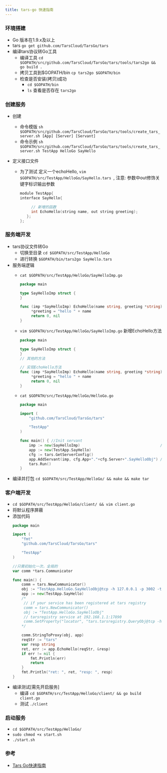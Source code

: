 ```yaml
---
title: tars-go 快速指南
---
```


### 环境搭建
- Go 版本在1.9.x及以上
- tars `go get github.com/TarsCloud/TarsGo/tars`
- 编译tars协议转Go工具
    - 编译工具 `cd $GOPATH/src/github.com/TarsCloud/TarsGo/tars/tools/tars2go && go build .`
    - 拷贝工具到$GOPATH/bin `cp tars2go $GOPATH/bin`
    - 检查是否安装(拷贝)成功 
        - `cd $GOPATH/bin`
        - `ls` 查看是否存在 `tars2go`
    

### 创建服务
- 创建 
    - 命令模版 `sh $GOPATH/src/github.com/TarsCloud/TarsGo/tars/tools/create_tars_server.sh [App] [Server] [Servant]`
    - 命令示例 `sh $GOPATH/src/github.com/TarsCloud/TarsGo/tars/tools/create_tars_server.sh TestApp HelloGo SayHello`
    
- 定义接口文件
    - 为了测试 定义一个echoHello, `vim $GOPATH/src/TestApp/HelloGo/SayHello.tars `, 注意: 参数中out修饰关键字标识输出参数
        ```c
        module TestApp{
        interface SayHello{
        
             // 新增的函数
             int EchoHello(string name, out string greeting); 
           };
        };
        ```
### 服务端开发
- tars协议文件转Go
    - 切换至目录 `cd $GOPATH/src/TestApp/HelloGo`
    - 进行转换 `$GOPATH/bin/tars2go SayHello.tars`
- 服务端逻辑 
    - `cat $GOPATH/src/TestApp/HelloGo/SayHelloImp.go`
        ```go
        package main
    
        type SayHelloImp struct {
        }
        
        func (imp *SayHelloImp) EchoHello(name string, greeting *string) (int32, error) {
             *greeting = "hello " + name
             return 0, nil
        }
        ```
    - `vim $GOPATH/src/TestApp/HelloGo/SayHelloImp.go` 新增EchoHello方法
        ```go
        package main

        type SayHelloImp struct {
        }
        // 其他的方法
        
        // 实现EchoHello方法
        func (imp *SayHelloImp) EchoHello(name string, greeting *string) (int32, error) {
             *greeting = "hello " + name
             return 0, nil
        }
        ```
        
    - `cat $GOPATH/src/TestApp/HelloGo/HelloGo.go`
        ```go
        package main

        import (
            "github.com/TarsCloud/TarsGo/tars"
        
            "TestApp"
        )
        
        func main() { //Init servant
            imp := new(SayHelloImp)                                    //New Imp
            app := new(TestApp.SayHello)                                 //New init the A JCE
            cfg := tars.GetServerConfig()                               //Get Config File Object
            app.AddServant(imp, cfg.App+"."+cfg.Server+".SayHelloObj") //Register Servant
            tars.Run()
        }
        ```
- 编译并打包 `cd $GOPATH/src/TestApp/HelloGo/ && make && make tar`

### 客户端开发 
- `cd $GOPATH/src/TestApp/HelloGo/client/ && vim client.go`
- 将默认程序屏蔽
- 添加代码
    ```go
    package main

    import (
        "fmt"
        "github.com/TarsCloud/TarsGo/tars"
    
        "TestApp"
    )
    
    //只需初始化一次，全局的
    var comm *tars.Communicator
    
    func main() {
        comm = tars.NewCommunicator()
        obj := "TestApp.HelloGo.SayHelloObj@tcp -h 127.0.0.1 -p 3002 -t 60000"
        app := new(TestApp.SayHello)
        /*
         // if your service has been registered at tars registry
         comm = tars.NewCommunicator()
         obj := "TestApp.HelloGo.SayHelloObj"
         // tarsregistry service at 192.168.1.1:17890
         comm.SetProperty("locator", "tars.tarsregistry.QueryObj@tcp -h 192.168.1.1 -p 17890")
        */
    
        comm.StringToProxy(obj, app)
        reqStr := "tars"
        var resp string
        ret, err := app.EchoHello(reqStr, &resp)
        if err != nil {
            fmt.Println(err)
            return
        }
        fmt.Println("ret: ", ret, "resp: ", resp)
    }
    ```
- 编译测试[需先开启服务]
    - 编译 `cd $GOPATH/src/TestApp/HelloGo/client/ && go build client.go`
    - 测试 `./client`

### 启动服务 
- `cd $GOPATH/src/TestApp/HelloGo/`
- `sudo chmod +x start.sh`
- `./start.sh`

### 参考
- [Tars Go快速指南](https://github.com/TarsCloud/TarsGo/blob/master/docs/tars_go_quickstart.md)